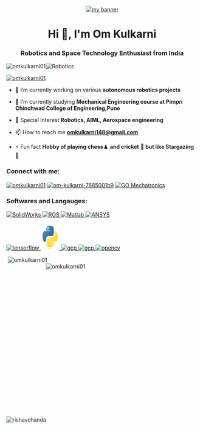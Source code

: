 <p align="center">
  <a href="https://www.yushi.dev/" target="_blank" rel="noreferrer"><img  width="1365"  src="https://user-images.githubusercontent.com/74231617/206864517-7d05fef2-da07-42f6-aab5-ae9b717758c0.PNG" alt="my banner"></a>
</p>



<h1 align="center">Hi 👋, I'm Om Kulkarni</h1>
<h3 align="center">Robotics and Space Technology Enthusiast from India</h3>
<img align="right" alt="Robotics" width="400" src="https://i.pinimg.com/originals/50/38/f6/5038f6672f089f3a50c4f075feddfc42.gif">


<p align="left"> <img src="https://komarev.com/ghpvc/?username=omkulkarni01&label=Profile%20views&color=0e75b6&style=flat" alt="omkulkarni01" /> </p>

<p align="left"> <a href="https://www.linkedin.com/in/om-kulkarni-7685001b9/" target="blank"><img src="https://img.shields.io/badge/Connect Om Kulkarni-%230077B5.svg?style=for-the-badge&logo=linkedin&logoColor=white" alt="omkulkarni01" /></a> </p>

- 🔭 I’m currently working on various **autonomous robotics projects**

- 🌱 I’m currently studying **Mechanical Engineering course at Pimpri Chinchwad College of Engineering,Pune**

- 💬 Special Interest **Robotics, AIML, Aerospace engineering**

- 📫 How to reach me **omkulkarni148@gmail.com**

- ⚡ Fun fact **Hobby of playing chess**:chess_pawn: **and cricket**	:cricket_game: **but like Stargazing** :telescope:

<h3 align="left">Connect with me:</h3>
<p align="left">
<a href="https://twitter.com/Om_A_Kulkarni" target="blank"><img align="center" src="https://raw.githubusercontent.com/rahuldkjain/github-profile-readme-generator/master/src/images/icons/Social/twitter.svg" alt="omkulkarni01" height="30" width="40" /></a>
<a href="https://www.linkedin.com/in/om-kulkarni-7685001b9/" target="blank"><img align="center" src="https://raw.githubusercontent.com/rahuldkjain/github-profile-readme-generator/master/src/images/icons/Social/linked-in-alt.svg" alt="om-kulkarni-7685001b9" height="30" width="40" /></a>
<a href="https://www.youtube.com/@gomechatronics8295/featured" target="blank"><img align="center" src="https://raw.githubusercontent.com/rahuldkjain/github-profile-readme-generator/master/src/images/icons/Social/youtube.svg" alt="GO Mechatronics" height="30" width="40" /></a>
</p>

<h3 align="left">Softwares and Langauges:</h3>
<p align="left"><a href="https://www.solidworks.com/" target="_blank" rel="noreferrer"> <img src="https://1000logos.net/wp-content/uploads/2020/08/SolidWorks-Logo.png" alt="SolidWorks" width="110" height="70"/> </a><a href="https://www.ros.org/" target="_blank" rel="noreferrer"> <img src="https://miro.medium.com/max/580/0*N8Ew1wXNRVOSNO8m" alt="ROS" width="80" height="60"/> </a> <a href="https://in.mathworks.com/?s_tid=gn_logo" target="_blank" rel="noreferrer"> <img src="https://miro.medium.com/max/668/1*NbRX7OQRqdRAnCOeYpCk1A.jpeg" alt="Matlab" width="110" height="60"/> </a> <a href="https://www.ansys.com/en-in" target="_blank" rel="noreferrer"> <img src="https://dwglogo.com/wp-content/uploads/2017/07/ANSYS_logo.png" alt="ANSYS" width="80" height="60"/> </a></p>
<p>
 <a href="https://www.tensorflow.org" target="_blank" rel="noreferrer"> <img src="https://www.vectorlogo.zone/logos/tensorflow/tensorflow-icon.svg" alt="tensorflow" width="50" height="60"/> </a><a href="https://www.python.org" target="_blank" rel="noreferrer"> <img src="https://raw.githubusercontent.com/devicons/devicon/master/icons/python/python-original.svg" alt="python" width="50" height="70"/> </a><a href="https://cloud.google.com" target="_blank" rel="noreferrer"> <img src="https://www.vectorlogo.zone/logos/google_cloud/google_cloud-icon.svg" alt="gcp" width="50" height="60"/> </a> <a href="https://www.3ds.com/products-services/catia/products/no-magic/cameo-systems-modeler/" target="_blank" rel="noreferrer"> <img src="https://encrypted-tbn0.gstatic.com/images?q=tbn:ANd9GcR6xIGDXNaqkbY-DSXeU2dRlAgOmoU0kJaqMbDlPIZ87Ni6UHJiOvMXCP6IjYrl5OLzfO8&usqp=CAU" alt="gcp" width="50" height="60"/> </a> <a href="https://opencv.org/" target="_blank" rel="noreferrer"> <img src="https://www.vectorlogo.zone/logos/opencv/opencv-icon.svg" alt="opencv" width="50" height="60"/> </a>


 </p>


<p>&nbsp;<img align="center" src="https://github-readme-stats.vercel.app/api?username=omkulkarni01&show_icons=true&locale=en&theme=tokyonight" alt="omkulkarni01" />
<img align="right" width="400" height="400" src="https://github-readme-stats.vercel.app/api/top-langs?username=omkulkarni01&show_icons=true&locale=en&layout=compact&theme=tokyonight" alt="omkulkarni01" />
</p>

<p><img align="center" src="https://github-readme-streak-stats.herokuapp.com/?user=omkulkarni01&&theme=tokyonight" alt="rishavchanda" /></p>


